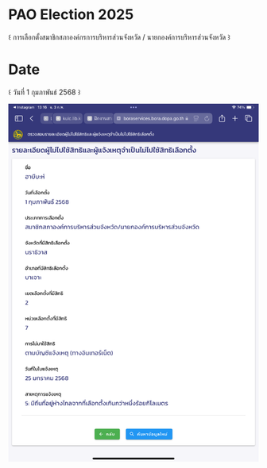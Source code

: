 # PAO Election 2025
 ꒰ การเลือกตั้งสมาชิกสภาองค์กรการบริหารส่วนจังหวัด / นายกองค์การบริหารส่วนจังหวัด ꒱
# Date
 ꒰ วันที่ 1 กุมภาพันธ์ 2568 ꒱

![B.png](./img/pao.PNG) 
